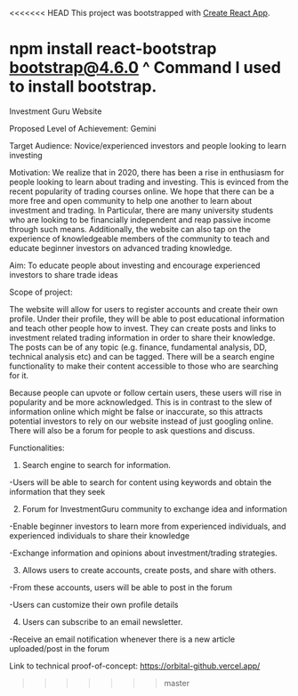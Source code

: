 <<<<<<< HEAD
This project was bootstrapped with [Create React App](https://github.com/facebook/create-react-app).

npm install react-bootstrap bootstrap@4.6.0
^ Command I used to install bootstrap.
=======
Investment Guru Website

Proposed Level of Achievement: Gemini

Target Audience: Novice/experienced investors and people looking to learn investing

Motivation:  We realize that in 2020, there has been a rise in enthusiasm for people looking to learn about trading and investing.  This is evinced from the recent popularity of trading courses online.  We hope that there can be a more free and open community to help one another to learn about investment and trading. In Particular, there are many university students who are looking to be financially independent and reap passive income through such means. Additionally,   the website can also tap on the experience of knowledgeable members of the community to teach and educate beginner investors on advanced trading knowledge.

Aim: To educate people about investing and encourage experienced investors to share trade ideas

Scope of project: 

The website will allow for users to register accounts and create their own profile.  Under their profile, they will be able to post educational information and teach other people how to invest.  They can create posts and links to investment related trading information in order to share their knowledge.  The posts can be of any topic (e.g. finance, fundamental analysis, DD, technical analysis etc) and can be tagged.  There will be a search engine functionality to make their content accessible to those who are searching for it.

Because people can upvote or follow certain users, these users will rise in popularity and be more acknowledged.  This is in contrast to the slew of information online which might be false or inaccurate, so this attracts potential investors to rely on our website instead of just googling online.  There will also be a forum for people to ask questions and discuss.

Functionalities:

1) Search engine to search for information.

-Users will be able to search for content using keywords and obtain the information that they seek

2) Forum for InvestmentGuru community to exchange idea and information

-Enable beginner investors to learn more from experienced individuals, and experienced individuals to share their knowledge

-Exchange information and opinions about investment/trading strategies.

3) Allows users to create accounts, create posts, and share with others.

-From these accounts, users will be able to post in the forum

-Users can customize their own profile details

4) Users can subscribe to an email newsletter. 

-Receive an email notification whenever there is a new article uploaded/post in the forum


Link to technical proof-of-concept: https://orbital-github.vercel.app/
>>>>>>> master
